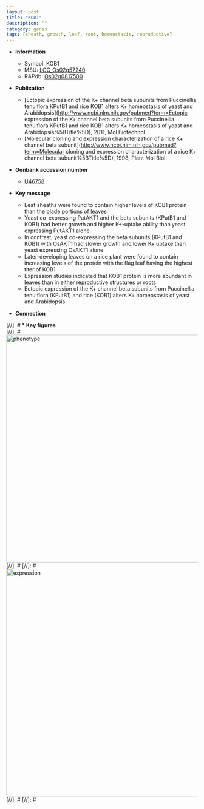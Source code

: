 ```yaml
---
layout: post
title: "KOB1"
description: ""
category: genes
tags: [sheath, growth, leaf, root, homeostasis, reproductive]
---
```


* **Information**  
    + Symbol: KOB1  
    + MSU: [LOC_Os02g57240](http://rice.plantbiology.msu.edu/cgi-bin/ORF_infopage.cgi?orf=LOC_Os02g57240)  
    + RAPdb: [Os02g0817500](http://rapdb.dna.affrc.go.jp/viewer/gbrowse_details/irgsp1?name=Os02g0817500)  

* **Publication**  
    + [Ectopic expression of the K+ channel beta subunits from Puccinellia tenuiflora KPutB1 and rice KOB1 alters K+ homeostasis of yeast and Arabidopsis](http://www.ncbi.nlm.nih.gov/pubmed?term=Ectopic expression of the K+ channel beta subunits from Puccinellia tenuiflora KPutB1 and rice KOB1 alters K+ homeostasis of yeast and Arabidopsis%5BTitle%5D), 2011, Mol Biotechnol.
    + [Molecular cloning and expression characterization of a rice K+ channel beta subunit](http://www.ncbi.nlm.nih.gov/pubmed?term=Molecular cloning and expression characterization of a rice K+ channel beta subunit%5BTitle%5D), 1998, Plant Mol Biol.

* **Genbank accession number**  
    + [U46758](http://www.ncbi.nlm.nih.gov/nuccore/U46758)

* **Key message**  
    + Leaf sheaths were found to contain higher levels of KOB1 protein than the blade portions of leaves
    + Yeast co-expressing PutAKT1 and the beta subunits (KPutB1 and KOB1) had better growth and higher K+-uptake ability than yeast expressing PutAKT1 alone
    + In contrast, yeast co-expressing the beta subunits (KPutB1 and KOB1) with OsAKT1 had slower growth and lower K+ uptake than yeast expressing OsAKT1 alone
    + Later-developing leaves on a rice plant were found to contain increasing levels of the protein with the flag leaf having the highest titer of KOB1
    + Expression studies indicated that KOB1 protein is more abundant in leaves than in either reproductive structures or roots
    + Ectopic expression of the K+ channel beta subunits from Puccinellia tenuiflora (KPutB1) and rice (KOB1) alters K+ homeostasis of yeast and Arabidopsis

* **Connection**  

[//]: # * **Key figures**  
[//]: # <img src="http://funRiceGenes.github.io/images/KOB1.pheno.png" alt="phenotype"  style="width: 600px;"/>
[//]: # 
[//]: # <img src="http://funRiceGenes.github.io/images/KOB1.exp.png" alt="expression"  style="width: 600px;"/>
[//]: # 
[//]: # 
